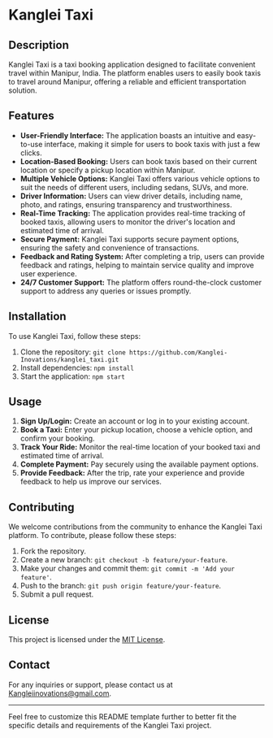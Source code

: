# Kanglei Taxi

## Description
Kanglei Taxi is a taxi booking application designed to facilitate convenient travel within Manipur, India. The platform enables users to easily book taxis to travel around Manipur, offering a reliable and efficient transportation solution.

## Features
- **User-Friendly Interface:** The application boasts an intuitive and easy-to-use interface, making it simple for users to book taxis with just a few clicks.
- **Location-Based Booking:** Users can book taxis based on their current location or specify a pickup location within Manipur.
- **Multiple Vehicle Options:** Kanglei Taxi offers various vehicle options to suit the needs of different users, including sedans, SUVs, and more.
- **Driver Information:** Users can view driver details, including name, photo, and ratings, ensuring transparency and trustworthiness.
- **Real-Time Tracking:** The application provides real-time tracking of booked taxis, allowing users to monitor the driver's location and estimated time of arrival.
- **Secure Payment:** Kanglei Taxi supports secure payment options, ensuring the safety and convenience of transactions.
- **Feedback and Rating System:** After completing a trip, users can provide feedback and ratings, helping to maintain service quality and improve user experience.
- **24/7 Customer Support:** The platform offers round-the-clock customer support to address any queries or issues promptly.

## Installation
To use Kanglei Taxi, follow these steps:
1. Clone the repository: `git clone https://github.com/Kanglei-Inovations/kanglei_taxi.git`
2. Install dependencies: `npm install`
3. Start the application: `npm start`

## Usage
1. **Sign Up/Login:** Create an account or log in to your existing account.
2. **Book a Taxi:** Enter your pickup location, choose a vehicle option, and confirm your booking.
3. **Track Your Ride:** Monitor the real-time location of your booked taxi and estimated time of arrival.
4. **Complete Payment:** Pay securely using the available payment options.
5. **Provide Feedback:** After the trip, rate your experience and provide feedback to help us improve our services.

## Contributing
We welcome contributions from the community to enhance the Kanglei Taxi platform. To contribute, please follow these steps:
1. Fork the repository.
2. Create a new branch: `git checkout -b feature/your-feature`.
3. Make your changes and commit them: `git commit -m 'Add your feature'`.
4. Push to the branch: `git push origin feature/your-feature`.
5. Submit a pull request.

## License
This project is licensed under the [MIT License](LICENSE).

## Contact
For any inquiries or support, please contact us at [Kangleiinovations@gmail.com](mailto:Kangleiinovations@gmail.com).

---

Feel free to customize this README template further to better fit the specific details and requirements of the Kanglei Taxi project.